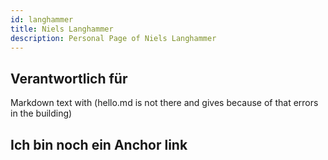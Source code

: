 ```yaml
---
id: langhammer
title: Niels Langhammer
description: Personal Page of Niels Langhammer
---
```


## Verantwortlich für

Markdown text with (hello.md is not there and gives because of that errors in the building)

## Ich bin noch ein Anchor link